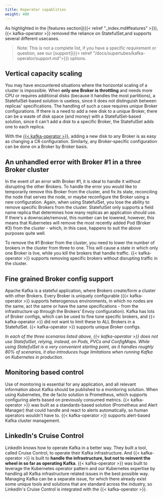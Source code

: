 ```yaml
---
title: Koperator capablities
weight: 400
---
```


As highlighted in the [features section]({{< relref "_index.md#features" >}}), {{< kafka-operator >}} removed the reliance on StatefulSet,and supports several different usecases.

> Note: This is not a complete list, if you have a specific requirement or question, see our [support]({{< relref "/docs/supertubes/kafka-operator/support.md">}}) options.

## Vertical capacity scaling

You may have encountered situations where the horizontal scaling of a cluster is impossible. When **only one Broker is throttling** and needs more CPU or requires additional disks (because it handles the most partitions), a StatefulSet-based solution is useless, since it does not distinguish between replicas' specifications. The handling of such a case requires *unique* Broker configurations. If there is a need to add a new disk to a unique Broker, there can be a waste of disk space (and money) with a StatefulSet-based solution, since it can't add a disk to a specific Broker, the StatefulSet adds one to each replica.

With the [{{< kafka-operator >}}](https://github.com/banzaicloud/koperator), adding a new disk to any Broker is as easy as changing a CR configuration. Similarly, any Broker-specific configuration can be done on a Broker by Broker basis.

## An unhandled error with Broker #1 in a three Broker cluster

In the event of an error with Broker #1, it is ideal to handle it without disrupting the other Brokers. To handle the error you would like to temporarily remove this Broker from the cluster, and fix its state, reconciling the node that serves the node, or maybe reconfigure the Broker using a new configuration. Again, when using StatefulSet, you lose the ability to remove specific Brokers from the cluster. StatefulSet only supports a field name replica that determines how many replicas an application should use. If there's a downscale/removal, this number can be lowered, however, this means that Kubernetes will remove the most recently added Pod (Broker #3) from the cluster - which, in this case, happens to suit the above purposes quite well.

To remove the #1 Broker from the cluster, you need to lower the number of brokers in the cluster from three to one. This will cause a state in which only one Broker is live, while you kill the brokers that handle traffic. {{< kafka-operator >}} supports removing specific brokers without disrupting traffic in the cluster.

## Fine grained Broker config support

Apache Kafka is a stateful application, where Brokers create/form a cluster with other Brokers. Every Broker is uniquely configurable ({{< kafka-operator >}} supports heterogenous environments, in which no nodes are the same, act the same or have the same specifications - from the infrastructure up through the Brokers' Envoy configuration). Kafka has lots of Broker configs, which can be used to fine tune specific brokers, and {{< kafka-operator >}} did not want to limit these to ALL Brokers in a StatefulSet. {{< kafka-operator >}} supports unique Broker configs.

*In each of the three scenarios listed above, {{< kafka-operator >}} does not use StatefulSet, relying, instead, on Pods, PVCs and ConfigMaps. While using StatefulSet is a very convenient starting point, as it handles roughly 80% of scenarios, it also introduces huge limitations when running Kafka on Kubernetes in production.*

## Monitoring based control

Use of monitoring is essential for any application, and all relevant information about Kafka should be published to a monitoring solution. When using Kubernetes, the de facto solution is Prometheus, which supports configuring alerts based on previously consumed metrics. {{< kafka-operator >}} was built as a standards-based solution (Prometheus and Alert Manager) that could handle and react to alerts automatically, so human operators wouldn't have to. {{< kafka-operator >}} supports alert-based Kafka cluster management.

## LinkedIn's Cruise Control

LinkedIn knows how to operate Kafka in a better way. They built a tool, called Cruise Control, to operate their Kafka infrastructure. And {{< kafka-operator >}} is built to **handle the infrastructure, but not to reinvent the wheel in so far as operating Kafka**. {{< kafka-operator >}} was built to leverage the Kubernetes operator pattern and our Kubernetes expertise by handling all Kafka infrastructure related issues in the best possible way. Managing Kafka can be a separate issue, for which there already exist some unique tools and solutions that are standard across the industry, so LinkedIn's Cruise Control is integrated with the {{< kafka-operator >}}.
